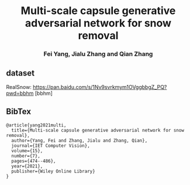# <div align=center>Multi-scale capsule generative adversarial network for snow removal</div>
###  <div align=center>Fei Yang, Jialu Zhang and Qian Zhang </div>

## dataset
RealSnow: https://pan.baidu.com/s/1Nv9svrkmym1OVggbbgZ_PQ?pwd=bbhm [bbhm] 

## BibTex
```
@article{yang2021multi,  
  title={Multi-scale capsule generative adversarial network for snow removal},  
  author={Yang, Fei and Zhang, Jialu and Zhang, Qian},  
  journal={IET Computer Vision},  
  volume={15},  
  number={7},  
  pages={474--486},  
  year={2021},  
  publisher={Wiley Online Library}  
}
```
